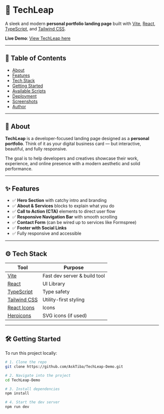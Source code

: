 # 🚀 TechLeap

A sleek and modern **personal portfolio landing page** built with [Vite](https://vitejs.dev/), [React](https://reactjs.org/), [TypeScript](https://www.typescriptlang.org/), and [Tailwind CSS](https://tailwindcss.com/).

**Live Demo**: [View TechLeap here](https://your-live-demo-url.com)

---

## 📌 Table of Contents

- [About](#about)
- [Features](#features)
- [Tech Stack](#tech-stack)
- [Getting Started](#getting-started)
- [Available Scripts](#available-scripts)
- [Deployment](#deployment)
- [Screenshots](#screenshots)
- [Author](#author)

---

## 📖 About

**TechLeap** is a developer-focused landing page designed as a **personal portfolio**. Think of it as your digital business card — but interactive, beautiful, and fully responsive.

The goal is to help developers and creatives showcase their work, experience, and online presence with a modern aesthetic and solid performance.

---

## ✨ Features

- ✅ **Hero Section** with catchy intro and branding
- ✅ **About & Services** blocks to explain what you do
- ✅ **Call to Action (CTA)** elements to direct user flow
- ✅ **Responsive Navigation Bar** with smooth scrolling
- ✅ **Contact Form** (can be wired up to services like Formspree)
- ✅ **Footer with Social Links**
- ✅ Fully responsive and accessible

---

## ⚙️ Tech Stack

| Tool | Purpose |
|------|---------|
| [Vite](https://vitejs.dev/) | Fast dev server & build tool |
| [React](https://reactjs.org/) | UI Library |
| [TypeScript](https://www.typescriptlang.org/) | Type safety |
| [Tailwind CSS](https://tailwindcss.com/) | Utility-first styling |
| [React Icons](https://react-icons.github.io/react-icons/) | Icons |
| [Heroicons](https://heroicons.com/) | SVG icons (if used) |

---

## 🛠️ Getting Started

To run this project locally:

```bash
# 1. Clone the repo
git clone https://github.com/AskTiba/TechLeap-Demo.git

# 2. Navigate into the project
cd TechLeap-Demo

# 3. Install dependencies
npm install

# 4. Start the dev server
npm run dev
